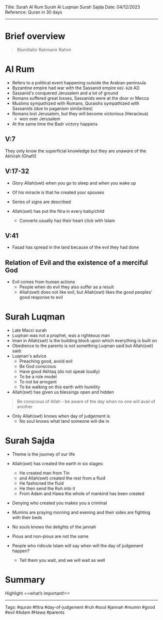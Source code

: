 Title: Surah Al Rum Surah Al Luqman Surah Sajda
Date: 04/12/2023
Reference: Quran in 30 days

---

# Brief overview
> Bismillahir Rahmanir Rahim

# Al Rum
- Refers to a political event happening outside the Arabian peninsula
- Byzantine empire had war with the Sassanid empire `602-628` AD
- Sassanid's conquered Jerusalem and a lot of ground
- Romans suffered great losses, Sassanids were at the door or Mecca
- Muslims sympathized with Romans, Quraishs sympathized with Sassanids (due to paganism similarities)
- Romans lost Jerusalem, but they will become victorious (Heracleus) 
	- won over Jerusalem
- At the same time the Badr victory happens

## V:7
They only know the superficial knowledge but they are unaware of the Akhirah (Ghafil)

## V:17-32
- Glory Allah(swt) when you go to sleep and when you wake up
- Of his miracle is that he created your spouses
- Series of signs are described

- Allah(swt) has put the fitra in every baby/child
	- Converts usually has their heart click with Islam

## V:41
- Fasad has spread in the land because of the evil they had done

## Relation of Evil and the existence of a merciful God
- Evil comes from human actions
	- People when do evil they also suffer as a result
	- Allah(swt) does not like evil, but Allah(swt) likes the good peoples' good response to evil

# Surah Luqman
- Late Macci surah
- Luqman was not a prophet, was a righteous man
- Iman in Allah(swt) is the building block upon which everything is built on
- Obedience to the parents is not something Luqman said but Allah(swt) said:
- Luqman's advice
	- Preaching good, avoid evil
	- Be God conscious
	- Have good Akhlaq (do not speak loudly)
	- To be a role model
	- To not be arrogant
	- To be walking on this earth with humility
- Allah(swt) has given us blessings open and hidden

> Be conscious of Allah - be aware of the day when no one will avail of another

- Only Allah(swt) knows when day of judgement is
	- No soul knows what land someone will die in

# Surah Sajda
- Theme is the journey of our life
- Allah(swt) has created the earth in six stages:
	- He created man from Tin
	- and Allah(swt) created the rest from a fluid
	- He fashioned the fluid
	- He then send the Ruh into it
	- From Adam and Hawa the whole of mankind has been created

- Denying who created you makes you a criminal
- Mumins are praying morning and evening and their sides are fighting with their beds
- No souls knows the delights of the jannah
- Pious and non-pious are not the same
- People who ridicule Islam will say when will the day of judgement happen?
	- Tell them you wait, and we will wait as well

# Summary
Highlight ==what’s important!==

---
Tags: #quran #fitra #day-of-judgement #ruh #soul #jannah #mumin #good #evil #Adam #Hawa #parents 